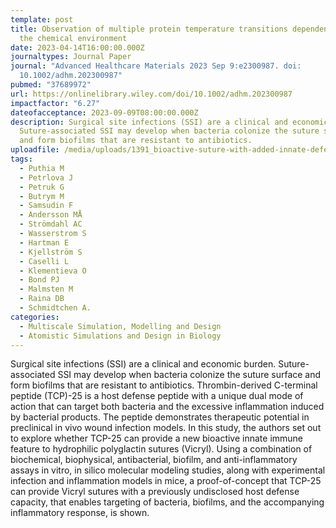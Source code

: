 ```yaml
---
template: post
title: Observation of multiple protein temperature transitions dependent upon
  the chemical environment
date: 2023-04-14T16:00:00.000Z
journaltypes: Journal Paper
journal: "Advanced Healthcare Materials 2023 Sep 9:e2300987. doi:
  10.1002/adhm.202300987"
pubmed: "37689972"
url: https://onlinelibrary.wiley.com/doi/10.1002/adhm.202300987
impactfactor: "6.27"
dateofacceptance: 2023-09-09T08:00:00.000Z
description: Surgical site infections (SSI) are a clinical and economic burden.
  Suture-associated SSI may develop when bacteria colonize the suture surface
  and form biofilms that are resistant to antibiotics.
uploadfile: /media/uploads/1391_bioactive-suture-with-added-innate-defense-functionality.pdf
tags:
  - Puthia M
  - Petrlova J
  - Petruk G
  - Butrym M
  - Samsudin F
  - Andersson MÅ
  - Strömdahl AC
  - Wasserstrom S
  - Hartman E
  - Kjellström S
  - Caselli L
  - Klementieva O
  - Bond PJ
  - Malmsten M
  - Raina DB
  - Schmidtchen A.
categories:
  - Multiscale Simulation, Modelling and Design
  - Atomistic Simulations and Design in Biology
---
```

<!--StartFragment-->

Surgical site infections (SSI) are a clinical and economic burden. Suture-associated SSI may develop when bacteria colonize the suture surface and form biofilms that are resistant to antibiotics. Thrombin-derived C-terminal peptide (TCP)-25 is a host defense peptide with a unique dual mode of action that can target both bacteria and the excessive inflammation induced by bacterial products. The peptide demonstrates therapeutic potential in preclinical in vivo wound infection models. In this study, the authors set out to explore whether TCP-25 can provide a new bioactive innate immune feature to hydrophilic polyglactin sutures (Vicryl). Using a combination of biochemical, biophysical, antibacterial, biofilm, and anti-inflammatory assays in vitro, in silico molecular modeling studies, along with experimental infection and inflammation models in mice, a proof-of-concept that TCP-25 can provide Vicryl sutures with a previously undisclosed host defense capacity, that enables targeting of bacteria, biofilms, and the accompanying inflammatory response, is shown.

<!--EndFragment-->
